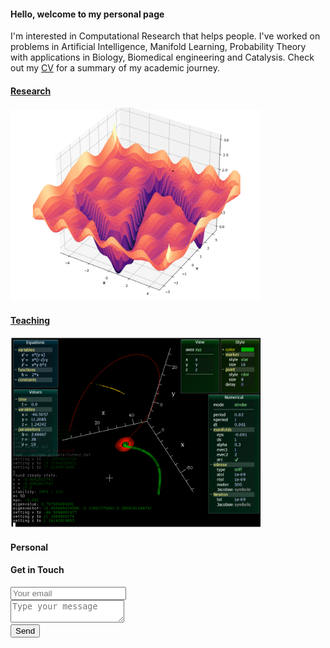 <!--```# Yorgos Psarellis
#### Machine Learning Scientist
#### PhD Candidate @ JHU.-->

#### Hello, welcome to my personal page 

I'm interested in Computational Research that helps people. 
I've worked on problems in Artificial Intelligence, Manifold Learning, Probability Theory with applications in Biology, Biomedical engineering and Catalysis. Check out my [CV](CV_Psarellis.pdf) for a summary of my academic journey.

#### [Research](Research.md)

<img src="3d.png" width="400"/>

#### [Teaching](Teaching.md)

<img src="scigma.png" width="400"/>

#### Personal


<div id="contact">
        <h4>Get in Touch</h4>
        <div id="contact-form">
                <form action="https://formspree.io/f/xrgjbvpp" method="POST">
                <input type="hidden" name="_subject" value="Contact request from personal website" />
                <input type="email" name="_replyto" placeholder="Your email" required>
                <br>
                <textarea name="message" placeholder="Type your message" required></textarea>
                <br>
                <button type="submit">Send</button>
            </form>
        </div>
    </div>


<!--```

For more details see [Basic writing and formatting syntax](https://docs.github.com/en/github/writing-on-github/getting-started-with-writing-and-formatting-on-github/basic-writing-and-formatting-syntax).

### Jekyll Themes

Your Pages site will use the layout and styles from the Jekyll theme you have selected in your [repository settings](https://github.com/YorgosPs/ypsarellis/settings/pages). The name of this theme is saved in the Jekyll `_config.yml` configuration file.

### Support or Contact

Having trouble with Pages? Check out our [documentation](https://docs.github.com/categories/github-pages-basics/) or [contact support](https://support.github.com/contact) and we’ll help you sort it out.-->
